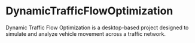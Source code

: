 # DynamicTrafficFlowOptimization
Dynamic Traffic Flow Optimization is a desktop-based project designed to simulate and analyze vehicle movement across a traffic network. 
